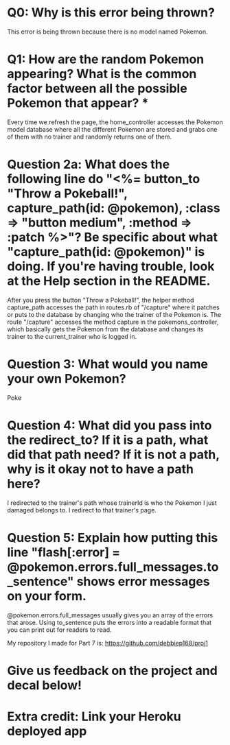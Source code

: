 # Q0: Why is this error being thrown?

This error is being thrown because there is no model named Pokemon.

# Q1: How are the random Pokemon appearing? What is the common factor between all the possible Pokemon that appear? *

Every time we refresh the page, the home_controller accesses the Pokemon model database where all the different Pokemon are stored and grabs one of them with no trainer and randomly returns one of them.

# Question 2a: What does the following line do "<%= button_to "Throw a Pokeball!", capture_path(id: @pokemon), :class => "button medium", :method => :patch %>"? Be specific about what "capture_path(id: @pokemon)" is doing. If you're having trouble, look at the Help section in the README.

After you press the button "Throw a Pokeball!", the helper method capture_path accesses the path in routes.rb of "/capture" where it patches or puts to the database by changing who the trainer of the Pokemon is. The route "/capture" accesses the method capture in the pokemons_controller, which basically gets the Pokemon from the database and changes its trainer to the current_trainer who is logged in.

# Question 3: What would you name your own Pokemon?
Poke

# Question 4: What did you pass into the redirect_to? If it is a path, what did that path need? If it is not a path, why is it okay not to have a path here?
I redirected to the trainer's path whose trainerId is who the Pokemon I just damaged belongs to. I redirect to that trainer's page.

# Question 5: Explain how putting this line "flash[:error] = @pokemon.errors.full_messages.to_sentence" shows error messages on your form.
@pokemon.errors.full_messages usually gives you an array of the errors that arose. Using to_sentence puts the errors into a readable format that you can print out for readers to read.

My repository I made for Part 7 is: https://github.com/debbiep168/proj1

# Give us feedback on the project and decal below!

# Extra credit: Link your Heroku deployed app
